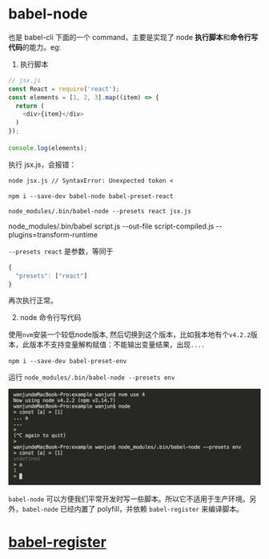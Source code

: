 babel-node
===== 

也是 babel-cli 下面的一个 command，主要是实现了 node **执行脚本**和**命令行写代码**的能力。eg:

1. 执行脚本


``` js
// jsx.js
const React = require('react');
const elements = [1, 2, 3].map((item) => {
  return (
    <div>{item}</div>
  )
});

console.log(elements);
```

执行 jsx.js，会报错：

``` 
node jsx.js // SyntaxError: Unexpected token <
```

`npm i --save-dev babel-node babel-preset-react`

```
node_modules/.bin/babel-node --presets react jsx.js
```
node_modules/.bin/babel script.js --out-file script-compiled.js --plugins=transform-runtime

`--presets react` 是参数，等同于

``` js
{
  "presets": ["react"]
}
```
再次执行正常。


2. node 命令行写代码

使用`nvm`安装一个较低node版本, 然后切换到这个版本，比如我本地有个`v4.2.2`版本，此版本不支持变量解构赋值：不能输出变量结果，出现`....`

`npm i --save-dev babel-preset-env`

运行 `node_modules/.bin/babel-node --presets env`

![babel-node](./images/babel-node.jpeg)

`babel-node` 可以方便我们平常开发时写一些脚本。所以它不适用于生产环境。另外，`babel-node` 已经内置了 polyfill，并依赖 `babel-register` 来编译脚本。

# [babel-register](./babel-register.md)

